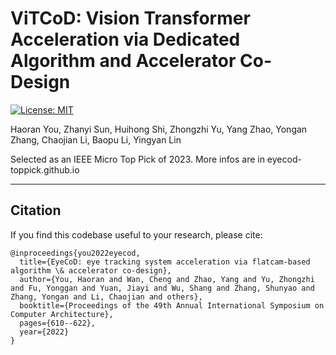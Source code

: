 # ViTCoD: Vision Transformer Acceleration via Dedicated Algorithm and Accelerator Co-Design

[![License: MIT](https://img.shields.io/badge/License-MIT-success.svg)](https://opensource.org/licenses/MIT)

Haoran You, Zhanyi Sun, Huihong Shi, Zhongzhi Yu, Yang Zhao, Yongan Zhang, Chaojian Li, Baopu Li, Yingyan Lin

Selected as an IEEE Micro Top Pick of 2023. More infos are in eyecod-toppick.github.io

---

## Citation

If you find this codebase useful to your research, please cite:

````
@inproceedings{you2022eyecod,
  title={EyeCoD: eye tracking system acceleration via flatcam-based algorithm \& accelerator co-design},
  author={You, Haoran and Wan, Cheng and Zhao, Yang and Yu, Zhongzhi and Fu, Yonggan and Yuan, Jiayi and Wu, Shang and Zhang, Shunyao and Zhang, Yongan and Li, Chaojian and others},
  booktitle={Proceedings of the 49th Annual International Symposium on Computer Architecture},
  pages={610--622},
  year={2022}
}
````
